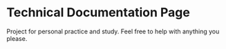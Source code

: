 # Technical Documentation Page

Project for personal practice and study. Feel free to help with anything you please.
